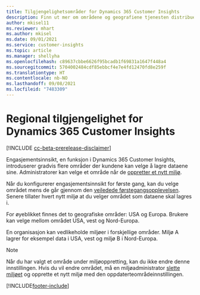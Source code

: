 ```yaml
---
title: Tilgjengelighetsområder for Dynamics 365 Customer Insights
description: Finn ut mer om områdene og geografiene tjenesten distribueres til.
author: mkisel11
ms.reviewer: mhart
ms.author: mkisel
ms.date: 09/01/2021
ms.service: customer-insights
ms.topic: article
ms.manager: shellyha
ms.openlocfilehash: c89637cbbe6626f95bcadb1f69831a1647f448a4
ms.sourcegitcommit: 5704002484cdf85ebbcf4e7e4fd12470fd8e259f
ms.translationtype: HT
ms.contentlocale: nb-NO
ms.lasthandoff: 09/08/2021
ms.locfileid: "7483309"
---
```

# <a name="regional-availability-for-dynamics-365-customer-insights"></a>Regional tilgjengelighet for Dynamics 365 Customer Insights

[!INCLUDE [cc-beta-prerelease-disclaimer](includes/cc-beta-prerelease-disclaimer.md)]

Engasjementsinnsikt, en funksjon i Dynamics 365 Customer Insights, introduserer gradvis flere områder der kundene kan velge å lagre dataene sine. Administratorer kan velge et område når de [oppretter et nytt miljø](manage-environments-workspaces.md#create-an-environment). 

Når du konfigurerer engasjementsinnsikt for første gang, kan du velge området mens de går gjennom den [veiledede førstegangsopplevelsen](quickstart.md). Senere tillater hvert nytt miljø at du velger området som dataene skal lagres i.

For øyeblikket finnes det to geografiske områder: USA og Europa. Brukere kan velge mellom området USA, vest og Nord-Europa.

En organisasjon kan vedlikeholde miljøer i forskjellige områder. Miljø A lagrer for eksempel data i USA, vest og miljø B i Nord-Europa.

> [!NOTE]
> Når du har valgt et område under miljøoppretting, kan du ikke endre denne innstillingen. Hvis du vil endre området, må en miljøadministrator [slette miljøet](manage-environments-workspaces.md#delete-an-environment) og opprette et nytt miljø med den oppdaterteområdeinnstillingen.


[!INCLUDE[footer-include](../includes/footer-banner.md)]
